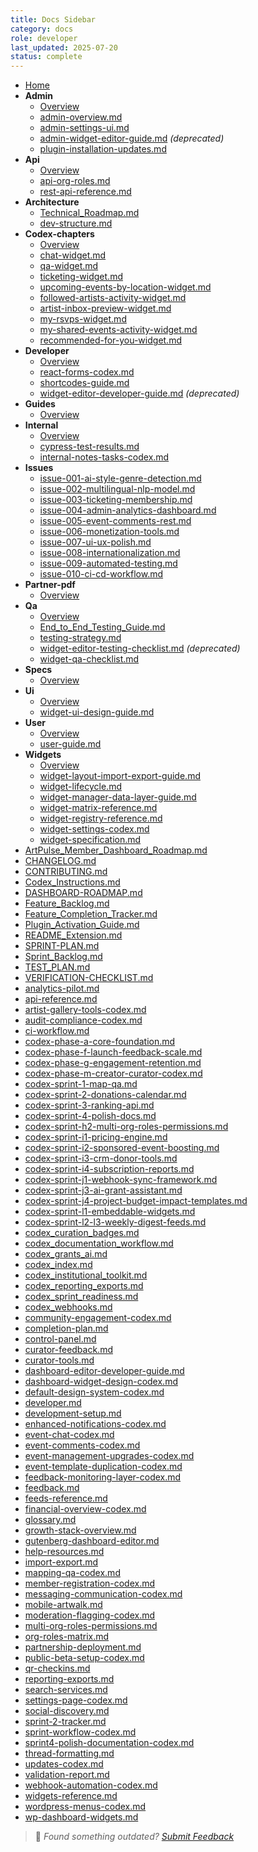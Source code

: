 ```yaml
---
title: Docs Sidebar
category: docs
role: developer
last_updated: 2025-07-20
status: complete
---
```


* [Home](index.md)
* **Admin**
  * [Overview](admin/README.md)
  * [admin-overview.md](admin/admin-overview.md)
  * [admin-settings-ui.md](admin/admin-settings-ui.md)
  * [admin-widget-editor-guide.md](admin/admin-widget-editor-guide.md) *(deprecated)*
  * [plugin-installation-updates.md](admin/plugin-installation-updates.md)
* **Api**
  * [Overview](api/README.md)
  * [api-org-roles.md](api/api-org-roles.md)
  * [rest-api-reference.md](api/rest-api-reference.md)
* **Architecture**
  * [Technical_Roadmap.md](architecture/Technical_Roadmap.md)
  * [dev-structure.md](architecture/dev-structure.md)
* **Codex-chapters**
  * [Overview](codex-chapters/README.md)
  * [chat-widget.md](codex-chapters/chat-widget.md)
  * [qa-widget.md](codex-chapters/qa-widget.md)
  * [ticketing-widget.md](codex-chapters/ticketing-widget.md)
  * [upcoming-events-by-location-widget.md](codex-chapters/upcoming-events-by-location-widget.md)
  * [followed-artists-activity-widget.md](codex-chapters/followed-artists-activity-widget.md)
  * [artist-inbox-preview-widget.md](codex-chapters/artist-inbox-preview-widget.md)
  * [my-rsvps-widget.md](codex-chapters/my-rsvps-widget.md)
  * [my-shared-events-activity-widget.md](codex-chapters/my-shared-events-activity-widget.md)
  * [recommended-for-you-widget.md](codex-chapters/recommended-for-you-widget.md)
* **Developer**
  * [Overview](developer/README.md)
  * [react-forms-codex.md](developer/react-forms-codex.md)
  * [shortcodes-guide.md](developer/shortcodes-guide.md)
  * [widget-editor-developer-guide.md](developer/widget-editor-developer-guide.md) *(deprecated)*
* **Guides**
  * [Overview](guides/README.md)
* **Internal**
  * [Overview](internal/README.md)
  * [cypress-test-results.md](internal/cypress-test-results.md)
  * [internal-notes-tasks-codex.md](internal/internal-notes-tasks-codex.md)
* **Issues**
  * [issue-001-ai-style-genre-detection.md](issues/issue-001-ai-style-genre-detection.md)
  * [issue-002-multilingual-nlp-model.md](issues/issue-002-multilingual-nlp-model.md)
  * [issue-003-ticketing-membership.md](issues/issue-003-ticketing-membership.md)
  * [issue-004-admin-analytics-dashboard.md](issues/issue-004-admin-analytics-dashboard.md)
  * [issue-005-event-comments-rest.md](issues/issue-005-event-comments-rest.md)
  * [issue-006-monetization-tools.md](issues/issue-006-monetization-tools.md)
  * [issue-007-ui-ux-polish.md](issues/issue-007-ui-ux-polish.md)
  * [issue-008-internationalization.md](issues/issue-008-internationalization.md)
  * [issue-009-automated-testing.md](issues/issue-009-automated-testing.md)
  * [issue-010-ci-cd-workflow.md](issues/issue-010-ci-cd-workflow.md)
* **Partner-pdf**
  * [Overview](partner-pdf/README.md)
* **Qa**
  * [Overview](qa/README.md)
  * [End_to_End_Testing_Guide.md](qa/End_to_End_Testing_Guide.md)
  * [testing-strategy.md](qa/testing-strategy.md)
  * [widget-editor-testing-checklist.md](qa/widget-editor-testing-checklist.md) *(deprecated)*
  * [widget-qa-checklist.md](qa/widget-qa-checklist.md)
* **Specs**
  * [Overview](specs/README.md)
* **Ui**
  * [Overview](ui/README.md)
  * [widget-ui-design-guide.md](ui/widget-ui-design-guide.md)
* **User**
  * [Overview](user/README.md)
  * [user-guide.md](user/user-guide.md)
* **Widgets**
  * [Overview](widgets/README.md)
  * [widget-layout-import-export-guide.md](widgets/widget-layout-import-export-guide.md)
  * [widget-lifecycle.md](widgets/widget-lifecycle.md)
  * [widget-manager-data-layer-guide.md](widgets/widget-manager-data-layer-guide.md)
  * [widget-matrix-reference.md](widgets/widget-matrix-reference.md)
  * [widget-registry-reference.md](widgets/widget-registry-reference.md)
  * [widget-settings-codex.md](widgets/widget-settings-codex.md)
  * [widget-specification.md](widgets/widget-specification.md)
* [ArtPulse_Member_Dashboard_Roadmap.md](ArtPulse_Member_Dashboard_Roadmap.md)
* [CHANGELOG.md](CHANGELOG.md)
* [CONTRIBUTING.md](CONTRIBUTING.md)
* [Codex_Instructions.md](Codex_Instructions.md)
* [DASHBOARD-ROADMAP.md](DASHBOARD-ROADMAP.md)
* [Feature_Backlog.md](Feature_Backlog.md)
* [Feature_Completion_Tracker.md](Feature_Completion_Tracker.md)
* [Plugin_Activation_Guide.md](Plugin_Activation_Guide.md)
* [README_Extension.md](README_Extension.md)
* [SPRINT-PLAN.md](SPRINT-PLAN.md)
* [Sprint_Backlog.md](Sprint_Backlog.md)
* [TEST_PLAN.md](TEST_PLAN.md)
* [VERIFICATION-CHECKLIST.md](VERIFICATION-CHECKLIST.md)
* [analytics-pilot.md](analytics-pilot.md)
* [api-reference.md](api-reference.md)
* [artist-gallery-tools-codex.md](artist-gallery-tools-codex.md)
* [audit-compliance-codex.md](audit-compliance-codex.md)
* [ci-workflow.md](ci-workflow.md)
* [codex-phase-a-core-foundation.md](codex-phase-a-core-foundation.md)
* [codex-phase-f-launch-feedback-scale.md](codex-phase-f-launch-feedback-scale.md)
* [codex-phase-g-engagement-retention.md](codex-phase-g-engagement-retention.md)
* [codex-phase-m-creator-curator-codex.md](codex-phase-m-creator-curator-codex.md)
* [codex-sprint-1-map-qa.md](codex-sprint-1-map-qa.md)
* [codex-sprint-2-donations-calendar.md](codex-sprint-2-donations-calendar.md)
* [codex-sprint-3-ranking-api.md](codex-sprint-3-ranking-api.md)
* [codex-sprint-4-polish-docs.md](codex-sprint-4-polish-docs.md)
* [codex-sprint-h2-multi-org-roles-permissions.md](codex-sprint-h2-multi-org-roles-permissions.md)
* [codex-sprint-i1-pricing-engine.md](codex-sprint-i1-pricing-engine.md)
* [codex-sprint-i2-sponsored-event-boosting.md](codex-sprint-i2-sponsored-event-boosting.md)
* [codex-sprint-i3-crm-donor-tools.md](codex-sprint-i3-crm-donor-tools.md)
* [codex-sprint-i4-subscription-reports.md](codex-sprint-i4-subscription-reports.md)
* [codex-sprint-j1-webhook-sync-framework.md](codex-sprint-j1-webhook-sync-framework.md)
* [codex-sprint-j3-ai-grant-assistant.md](codex-sprint-j3-ai-grant-assistant.md)
* [codex-sprint-j4-project-budget-impact-templates.md](codex-sprint-j4-project-budget-impact-templates.md)
* [codex-sprint-l1-embeddable-widgets.md](codex-sprint-l1-embeddable-widgets.md)
* [codex-sprint-l2-l3-weekly-digest-feeds.md](codex-sprint-l2-l3-weekly-digest-feeds.md)
* [codex_curation_badges.md](codex_curation_badges.md)
* [codex_documentation_workflow.md](codex_documentation_workflow.md)
* [codex_grants_ai.md](codex_grants_ai.md)
* [codex_index.md](codex_index.md)
* [codex_institutional_toolkit.md](codex_institutional_toolkit.md)
* [codex_reporting_exports.md](codex_reporting_exports.md)
* [codex_sprint_readiness.md](codex_sprint_readiness.md)
* [codex_webhooks.md](codex_webhooks.md)
* [community-engagement-codex.md](community-engagement-codex.md)
* [completion-plan.md](completion-plan.md)
* [control-panel.md](control-panel.md)
* [curator-feedback.md](curator-feedback.md)
* [curator-tools.md](curator-tools.md)
* [dashboard-editor-developer-guide.md](dashboard-editor-developer-guide.md)
* [dashboard-widget-design-codex.md](dashboard-widget-design-codex.md)
* [default-design-system-codex.md](default-design-system-codex.md)
* [developer.md](developer.md)
* [development-setup.md](development-setup.md)
* [enhanced-notifications-codex.md](enhanced-notifications-codex.md)
* [event-chat-codex.md](event-chat-codex.md)
* [event-comments-codex.md](event-comments-codex.md)
* [event-management-upgrades-codex.md](event-management-upgrades-codex.md)
* [event-template-duplication-codex.md](event-template-duplication-codex.md)
* [feedback-monitoring-layer-codex.md](feedback-monitoring-layer-codex.md)
* [feedback.md](feedback.md)
* [feeds-reference.md](feeds-reference.md)
* [financial-overview-codex.md](financial-overview-codex.md)
* [glossary.md](glossary.md)
* [growth-stack-overview.md](growth-stack-overview.md)
* [gutenberg-dashboard-editor.md](gutenberg-dashboard-editor.md)
* [help-resources.md](help-resources.md)
* [import-export.md](import-export.md)
* [mapping-qa-codex.md](mapping-qa-codex.md)
* [member-registration-codex.md](member-registration-codex.md)
* [messaging-communication-codex.md](messaging-communication-codex.md)
* [mobile-artwalk.md](mobile-artwalk.md)
* [moderation-flagging-codex.md](moderation-flagging-codex.md)
* [multi-org-roles-permissions.md](multi-org-roles-permissions.md)
* [org-roles-matrix.md](org-roles-matrix.md)
* [partnership-deployment.md](partnership-deployment.md)
* [public-beta-setup-codex.md](public-beta-setup-codex.md)
* [qr-checkins.md](qr-checkins.md)
* [reporting-exports.md](reporting-exports.md)
* [search-services.md](search-services.md)
* [settings-page-codex.md](settings-page-codex.md)
* [social-discovery.md](social-discovery.md)
* [sprint-2-tracker.md](sprint-2-tracker.md)
* [sprint-workflow-codex.md](sprint-workflow-codex.md)
* [sprint4-polish-documentation-codex.md](sprint4-polish-documentation-codex.md)
* [thread-formatting.md](thread-formatting.md)
* [updates-codex.md](updates-codex.md)
* [validation-report.md](validation-report.md)
* [webhook-automation-codex.md](webhook-automation-codex.md)
* [widgets-reference.md](widgets-reference.md)
* [wordpress-menus-codex.md](wordpress-menus-codex.md)
* [wp-dashboard-widgets.md](wp-dashboard-widgets.md)
> 💬 *Found something outdated? [Submit Feedback](feedback.md)*
